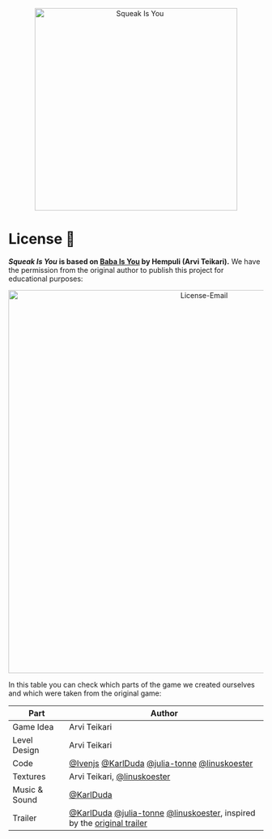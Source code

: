 <p align="center">
  <img width="400" src="https://github.com/hpi-swa-teaching/Squeak-Is-You/assets/42419545/330fa6a2-d3e9-476a-81ae-8e5d22d71002" alt="Squeak Is You">
</p>

# License 🔑

**_Squeak Is You_ is based on [Baba Is You](https://www.hempuli.com/baba/) by Hempuli (Arvi Teikari).** We have the permission from the original author to publish this project for educational purposes:

<p align="center">
  <img width="757" alt="License-Email" src="https://github.com/hpi-swa-teaching/Squeak-Is-You/assets/42419545/d8f2edfb-ee8f-4cd4-8ed8-3e8e22f0096e">
</p>

In this table you can check which parts of the game we created ourselves and which were taken from the original game:


| **Part**     | **Author** |
|--------------|------------|
| Game Idea | Arvi Teikari |
| Level Design | Arvi Teikari |
| Code         | [@Ivenjs](https://github.com/Ivenjs) [@KarlDuda](https://github.com/KarlDuda) [@julia-tonne](https://github.com/julia-tonne) [@linuskoester](https://github.com/linuskoester) |
| Textures     | Arvi Teikari, [@linuskoester](https://github.com/linuskoester) |
| Music & Sound | [@KarlDuda](https://github.com/KarlDuda) |
| Trailer      | [@KarlDuda](https://github.com/KarlDuda) [@julia-tonne](https://github.com/julia-tonne) [@linuskoester](https://github.com/linuskoester), inspired by the [original trailer](https://www.youtube.com/watch?v=z3_yA4HTJfs) |
